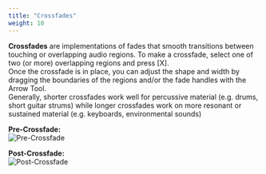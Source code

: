```yaml
---
title: "Crossfades"
weight: 10
---
```


**Crossfades** are implementations of fades that smooth transitions between touching or overlapping audio regions.
To make a crossfade, select one of two (or more) overlapping regions and press [X].  
Once the crossfade is in place, you can adjust the shape and width by dragging the boundaries of the regions and/or the fade handles with the Arrow Tool.  
Generally, shorter crossfades work well for percussive material (e.g. drums, short guitar strums) while longer crossfades work on more resonant or sustained material (e.g. keyboards, environmental sounds)

**Pre-Crossfade:**  
![Pre-Crossfade](/Images/pre-crossfade.jpeg)

**Post-Crossfade:**  
![Post-Crossfade](/Images/crossfade.jpeg)
